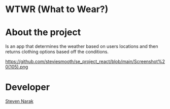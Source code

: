 # WTWR (What to Wear?)
# About the project
Is an app that determines the weather based on users locations and then returns clothing options based off the conditions.

https://github.com/steviesmooth/se_project_react/blob/main/Screenshot%20(105).png

# Developer
[Steven Narak](https://github.com/steviesmooth)
